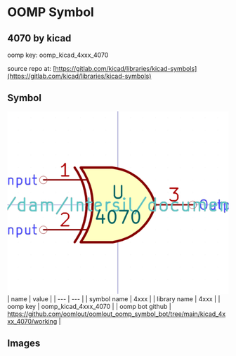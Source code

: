 # OOMP Symbol  
## 4070  by kicad  
  
oomp key: oomp_kicad_4xxx_4070  
  
source repo at: [https://gitlab.com/kicad/libraries/kicad-symbols](https://gitlab.com/kicad/libraries/kicad-symbols)  
## Symbol  
  
[![working.png](working_600.png)](working.png)  
| name | value | 
| --- | --- | 
| symbol name | 4xxx | 
| library name | 4xxx | 
| oomp key | oomp_kicad_4xxx_4070 | 
| oomp bot github | https://github.com/oomlout/oomlout_oomp_symbol_bot/tree/main/kicad_4xxx_4070/working | 
## Images  
